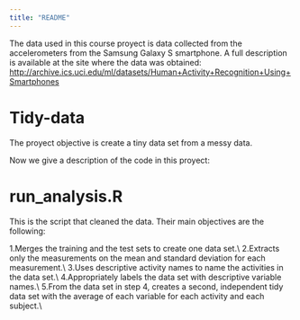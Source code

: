 ```yaml
---
title: "README"
---
```


The data used in this course proyect is data collected from the accelerometers from the Samsung Galaxy S smartphone. A full description is available at the site where the data was obtained:
<http://archive.ics.uci.edu/ml/datasets/Human+Activity+Recognition+Using+Smartphones>

# Tidy-data

The proyect objective is create a tiny data set from a messy data.

Now we give a description of the code in this proyect:

# run_analysis.R

This is the script that cleaned the data. Their main objectives are the following:
  
1.Merges the training and the test sets to create one data set.\\
2.Extracts only the measurements on the mean and standard deviation for each measurement.\\
3.Uses descriptive activity names to name the activities in the data set.\\
4.Appropriately labels the data set with descriptive variable names.\\
5.From the data set in step 4, creates a second, independent tidy data set with the average of each variable for each activity and each subject.\\